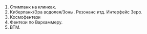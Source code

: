 
1. Стимпанк на клинках.
2. Киберпанк/Эра водолея/Зоны. Резонанс итд. Интерфейс Зеро. 
3. Космофентези
4. Фентези по Вархаммеру.
5. ВТМ.